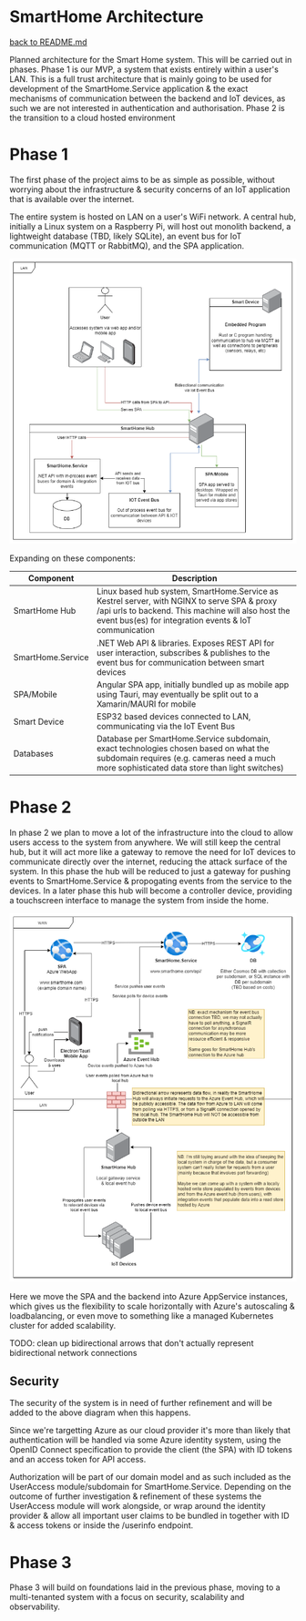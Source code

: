# SmartHome Architecture

[back to README.md](../README.md)

Planned architecture for the Smart Home system. This will be carried out in phases. Phase 1 is our MVP, a system that exists entirely within a user's LAN. This is a full trust architecture that is mainly going to be used for development of the SmartHome.Service application & the exact mechanisms of communication between the backend and IoT devices, as such we are not interested in authentication and authorisation. Phase 2 is the transition to a cloud hosted environment

# Phase 1

The first phase of the project aims to be as simple as possible, without worrying about the infrastructure & security concerns of an IoT application that is available over the internet.

The entire system is hosted on LAN on a user's WiFi network. A central hub, initially a Linux system on a Raspberry Pi, will host out monolith backend, a lightweight database (TBD, likely SQLite), an event bus for IoT communication (MQTT or RabbitMQ), and the SPA application.

![Architecture Phase 1](./Diagrams/ArchitecturePhase1.drawio.png)

Expanding on these components:

| Component         | Description                                                                                                                                                                                                 |
| ----------------- | ----------------------------------------------------------------------------------------------------------------------------------------------------------------------------------------------------------- |
| SmartHome Hub     | Linux based hub system, SmartHome.Service as Kestrel server, with NGINX to serve SPA & proxy /api urls to backend. This machine will also host the event bus(es) for integration events & IoT communication |
| SmartHome.Service | .NET Web API & libraries. Exposes REST API for user interaction, subscribes & publishes to the event bus for communication between smart devices                                                            |
| SPA/Mobile        | Angular SPA app, initially bundled up as mobile app using Tauri, may eventually be split out to a Xamarin/MAURI for mobile                                                                                  |
| Smart Device      | ESP32 based devices connected to LAN, communicating via the IoT Event Bus                                                                                                                                   |
| Databases         | Database per SmartHome.Service subdomain, exact technologies chosen based on what the subdomain requires (e.g. cameras need a much more sophisticated data store than light switches)                       |

# Phase 2

In phase 2 we plan to move a lot of the infrastructure into the cloud to allow users access to the system from anywhere. We will still keep the central hub, but it will act more like a gateway to remove the need for IoT devices to communicate directly over the internet, reducing the attack surface of the system. In this phase the hub will be reduced to just a gateway for pushing events to SmartHome.Service & propogating events from the service to the devices. In a later phase this hub will become a controller device, providing a touchscreen interface to manage the system from inside the home.

![Architecture Phase 2](./Diagrams/ArchitecturePhase2.drawio.png)

Here we move the SPA and the backend into Azure AppService instances, which gives us the flexibility to scale horizontally with Azure's autoscaling & loadbalancing, or even move to something like a managed Kubernetes cluster for added scalability.

TODO: clean up bidirectional arrows that don't actually represent bidirectional network connections

## Security

The security of the system is in need of further refinement and will be added to the above diagram when this happens.

Since we're targetting Azure as our cloud provider it's more than likely that authentication will be handled via some Azure identity system, using the OpenID Connect specification to provide the client (the SPA) with ID tokens and an access token for API access.

Authorization will be part of our domain model and as such included as the UserAccess module/subdomain for SmartHome.Service. Depending on the outcome of further investigation & refinement of these systems the UserAccess module will work alongside, or wrap around the identity provider & allow all important user claims to be bundled in together with ID & access tokens or inside the /userinfo endpoint.

# Phase 3

Phase 3 will build on foundations laid in the previous phase, moving to a multi-tenanted system with a focus on security, scalability and observability.
